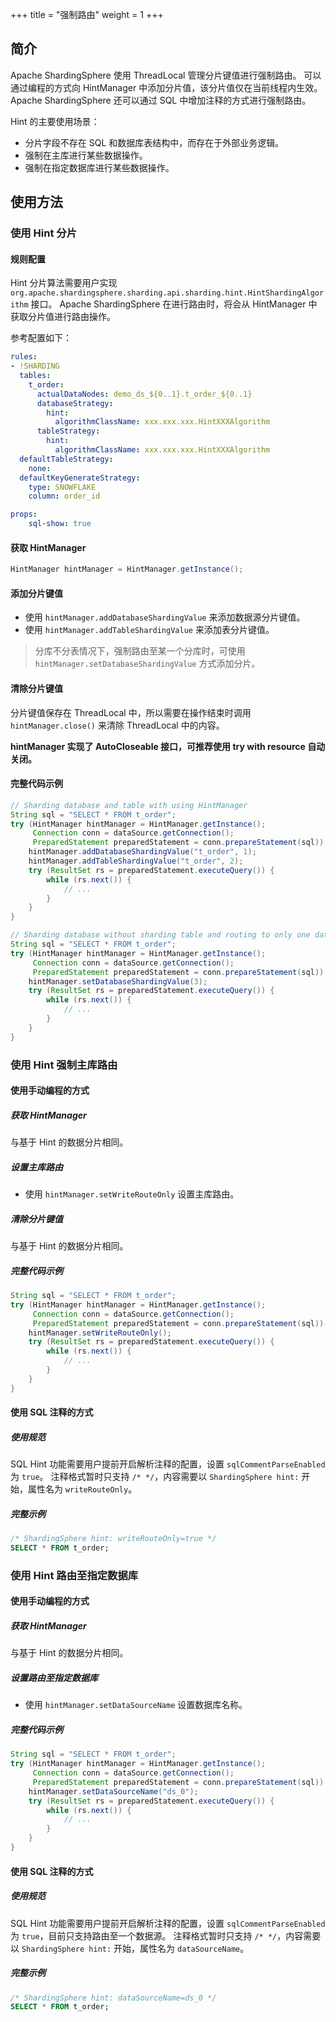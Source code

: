 +++
title = "强制路由"
weight = 1
+++

## 简介

Apache ShardingSphere 使用 ThreadLocal 管理分片键值进行强制路由。
可以通过编程的方式向 HintManager 中添加分片值，该分片值仅在当前线程内生效。  
Apache ShardingSphere 还可以通过 SQL 中增加注释的方式进行强制路由。

Hint 的主要使用场景：

* 分片字段不存在 SQL 和数据库表结构中，而存在于外部业务逻辑。
* 强制在主库进行某些数据操作。
* 强制在指定数据库进行某些数据操作。

## 使用方法

### 使用 Hint 分片

#### 规则配置

Hint 分片算法需要用户实现 `org.apache.shardingsphere.sharding.api.sharding.hint.HintShardingAlgorithm` 接口。
Apache ShardingSphere 在进行路由时，将会从 HintManager 中获取分片值进行路由操作。

参考配置如下：

```yaml
rules:
- !SHARDING
  tables:
    t_order:
      actualDataNodes: demo_ds_${0..1}.t_order_${0..1}
      databaseStrategy:
        hint:
          algorithmClassName: xxx.xxx.xxx.HintXXXAlgorithm
      tableStrategy:
        hint:
          algorithmClassName: xxx.xxx.xxx.HintXXXAlgorithm
  defaultTableStrategy:
    none:
  defaultKeyGenerateStrategy:
    type: SNOWFLAKE
    column: order_id

props:
    sql-show: true
```

#### 获取 HintManager

```java
HintManager hintManager = HintManager.getInstance();
```

#### 添加分片键值

- 使用 `hintManager.addDatabaseShardingValue` 来添加数据源分片键值。
- 使用 `hintManager.addTableShardingValue` 来添加表分片键值。

> 分库不分表情况下，强制路由至某一个分库时，可使用 `hintManager.setDatabaseShardingValue` 方式添加分片。

#### 清除分片键值

分片键值保存在 ThreadLocal 中，所以需要在操作结束时调用 `hintManager.close()` 来清除 ThreadLocal 中的内容。

__hintManager 实现了 AutoCloseable 接口，可推荐使用 try with resource 自动关闭。__

#### 完整代码示例

```java
// Sharding database and table with using HintManager
String sql = "SELECT * FROM t_order";
try (HintManager hintManager = HintManager.getInstance();
     Connection conn = dataSource.getConnection();
     PreparedStatement preparedStatement = conn.prepareStatement(sql)) {
    hintManager.addDatabaseShardingValue("t_order", 1);
    hintManager.addTableShardingValue("t_order", 2);
    try (ResultSet rs = preparedStatement.executeQuery()) {
        while (rs.next()) {
            // ...
        }
    }
}

// Sharding database without sharding table and routing to only one database with using HintManager
String sql = "SELECT * FROM t_order";
try (HintManager hintManager = HintManager.getInstance();
     Connection conn = dataSource.getConnection();
     PreparedStatement preparedStatement = conn.prepareStatement(sql)) {
    hintManager.setDatabaseShardingValue(3);
    try (ResultSet rs = preparedStatement.executeQuery()) {
        while (rs.next()) {
            // ...
        }
    }
}
```

### 使用 Hint 强制主库路由

#### 使用手动编程的方式

##### 获取 HintManager

与基于 Hint 的数据分片相同。

##### 设置主库路由

- 使用 `hintManager.setWriteRouteOnly` 设置主库路由。

##### 清除分片键值

与基于 Hint 的数据分片相同。

##### 完整代码示例

```java
String sql = "SELECT * FROM t_order";
try (HintManager hintManager = HintManager.getInstance();
     Connection conn = dataSource.getConnection();
     PreparedStatement preparedStatement = conn.prepareStatement(sql)) {
    hintManager.setWriteRouteOnly();
    try (ResultSet rs = preparedStatement.executeQuery()) {
        while (rs.next()) {
            // ...
        }
    }
}
```

#### 使用 SQL 注释的方式

##### 使用规范

SQL Hint 功能需要用户提前开启解析注释的配置，设置 `sqlCommentParseEnabled` 为 `true`。
注释格式暂时只支持 `/* */`，内容需要以 `ShardingSphere hint:` 开始，属性名为 `writeRouteOnly`。

##### 完整示例
```sql
/* ShardingSphere hint: writeRouteOnly=true */
SELECT * FROM t_order;
```

### 使用 Hint 路由至指定数据库

#### 使用手动编程的方式

##### 获取 HintManager

与基于 Hint 的数据分片相同。

##### 设置路由至指定数据库

- 使用 `hintManager.setDataSourceName` 设置数据库名称。

##### 完整代码示例

```java
String sql = "SELECT * FROM t_order";
try (HintManager hintManager = HintManager.getInstance();
     Connection conn = dataSource.getConnection();
     PreparedStatement preparedStatement = conn.prepareStatement(sql)) {
    hintManager.setDataSourceName("ds_0");
    try (ResultSet rs = preparedStatement.executeQuery()) {
        while (rs.next()) {
            // ...
        }
    }
}
```

#### 使用 SQL 注释的方式

##### 使用规范

SQL Hint 功能需要用户提前开启解析注释的配置，设置 `sqlCommentParseEnabled` 为 `true`，目前只支持路由至一个数据源。
注释格式暂时只支持 `/* */`，内容需要以 `ShardingSphere hint:` 开始，属性名为 `dataSourceName`。

##### 完整示例
```sql
/* ShardingSphere hint: dataSourceName=ds_0 */
SELECT * FROM t_order;
```

